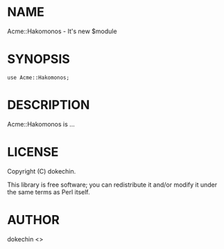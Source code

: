 # NAME

Acme::Hakomonos - It's new $module

# SYNOPSIS

    use Acme::Hakomonos;

# DESCRIPTION

Acme::Hakomonos is ...

# LICENSE

Copyright (C) dokechin.

This library is free software; you can redistribute it and/or modify
it under the same terms as Perl itself.

# AUTHOR

dokechin <>
